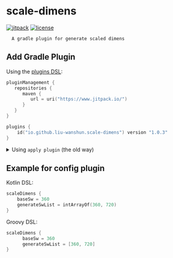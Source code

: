 # scale-dimens

[![jitpack](https://jitpack.io/v/io.github.liu-wanshun/scale-dimens.svg)](https://jitpack.io/#io.github.liu-wanshun/scale-dimens)
[![license](https://img.shields.io/badge/license-Apache%20License%202.0-blue.svg?style=flat)](https://www.apache.org/licenses/LICENSE-2.0)

      A gradle plugin for generate scaled dimens

## Add Gradle Plugin

Using the [plugins DSL](https://docs.gradle.org/current/userguide/plugins.html#sec:plugins_block):


```kotlin
pluginManagement {
   repositories {
      maven {
         url = uri("https://www.jitpack.io/")
      }
   }
}

plugins {
    id("io.github.liu-wanshun.scale-dimens") version "1.0.3"
}
```


<details>
  <summary>Using <code>apply plugin</code> (the old way) </summary>



[legacy plugin application](https://docs.gradle.org/current/userguide/plugins.html#sec:old_plugin_application)

[Learn how to apply plugins to subprojects](https://docs.gradle.org/current/userguide/plugins.html#sec:subprojects_plugins_dsl)

```kotlin
buildscript {
    repositories {
        maven {
            url = uri("https://www.jitpack.io/")
        }
    }
    dependencies {
        classpath("io.github.liu-wanshun.scale-dimens:plugins:1.0.3")
    }
}

apply(plugin = "io.github.liu-wanshun.scale-dimens")
```

</details>





## Example for config plugin

Kotlin DSL:

```kotlin
scaleDimens {
    baseSw = 360
    generateSwList = intArrayOf(360, 720)
}
```

Groovy DSL:

```gradle
scaleDimens {
      baseSw = 360
      generateSwList = [360, 720]
}
```
